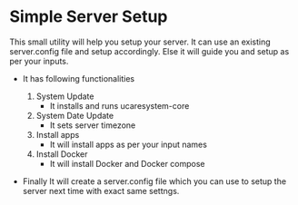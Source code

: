 # Simple Server Setup
This small utility will help you setup your server. It can use an existing server.config file and setup accordingly. Else it will guide you and setup as per your inputs.
  - It has following functionalities
      1. System Update
            - It installs and runs ucaresystem-core 
      2. System Date Update
            - It sets server timezone
      3. Install apps
            - It will install apps as per your input names
      4. Install Docker
            - It will install Docker and Docker compose

  - Finally It will create a server.config file which you can use to setup the server next time with exact same settngs.